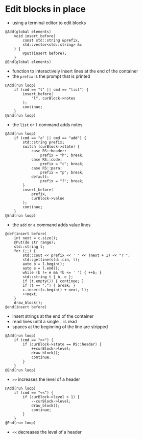 # Edit blocks in place
* using a terminal editor to edit blocks

```
@Add(global elements)
	void insert_before(
		const std::string &prefix,
		std::vector<std::string> &c
	) {
		@put(insert before);
	}
@End(global elements)
```
* function to interactively insert lines at the end of the container
* the `prefix` is the prompt that is printed

```
@Add(run loop)
	if (cmd == "l" || cmd == "list") {
		insert_before(
			"l", curBlock->notes
		);
		continue;
	}
@End(run loop)
```
* the `list` or `l` command adds notes

```
@Add(run loop)
	if (cmd == "a" || cmd == "add") {
		std::string prefix;
		switch (curBlock->state) {
			case RS::header:
				prefix = "h"; break;
			case RS::code:
				prefix = "c"; break;
			case RS::para:
				prefix = "p"; break;
			default:
				prefix = "?"; break;
		}
		insert_before(
			prefix,
			curBlock->value
		);
		continue;
	}
@End(run loop)
```
* the `add` or `a` command adds value lines

```
@def(insert before)
	int next = c.size();
	@Put(do str range);
	std::string l;
	for (;;) {
		std::cout << prefix << ' ' << (next + 1) << "? ";
		std::getline(std::cin, l);
		auto b = l.begin();
		auto e = l.end();
		while (b != e && *b <= ' ') { ++b; }
		std::string t { b, e };
		if (t.empty()) { continue; }
		if (t == ".") { break; }
		c.insert(c.begin() + next, l);
		++next;
	}
	draw_block();
@end(insert before)
```
* insert strings at the end of the container
* read lines until a single `.` is read
* spaces at the beginning of the line are stripped

```
@Add(run loop)
	if (cmd == ">>") {
		if (curBlock->state == RS::header) {
			++curBlock->level;
			draw_block();
			continue;
		}
	}
@End(run loop)
```
* `>>` increases the level of a header

```
@Add(run loop)
	if (cmd == "<<") {
		if (curBlock->level > 1) {
			--curBlock->level;
			draw_block();
			continue;
		}
	}
@End(run loop)
```
* `<<` decreases the level of a header
